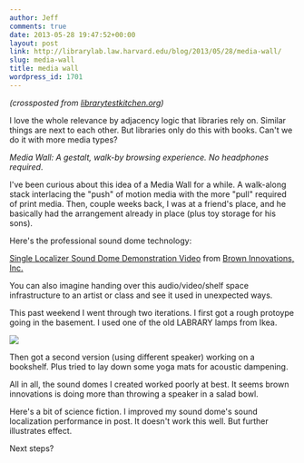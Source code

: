 ```yaml
---
author: Jeff
comments: true
date: 2013-05-28 19:47:52+00:00
layout: post
link: http://librarylab.law.harvard.edu/blog/2013/05/28/media-wall/
slug: media-wall
title: media wall
wordpress_id: 1701
---
```


_(crossposted from [librarytestkitchen.org](http://www.librarytestkitchen.org/))_



I love the whole relevance by adjacency logic that libraries rely on. Similar things are next to each other. But libraries only do this with books. Can't we do it with more media types?



_Media Wall: A gestalt, walk-by browsing experience. No headphones required_.

I've been curious about this idea of a Media Wall for a while. A walk-along stack interlacing the "push" of motion media with the more "pull" required of print media. Then, couple weeks back, I was at a friend's place, and he basically had the arrangement already in place (plus toy storage for his sons).



Here's the professional sound dome technology:



[Single Localizer Sound Dome Demonstration Video](http://vimeo.com/55813220) from [Brown Innovations, Inc.](http://vimeo.com/user4231831)



You can also imagine handing over this audio/video/shelf space infrastructure to an artist or class and see it used in unexpected ways.



This past weekend I went through two iterations. I first got a rough protoype going in the basement. I used one of the old LABRARY lamps from Ikea.


[![](http://www.librarytestkitchen.org/wp-content/uploads/2013/05/v1.jpg)](http://www.librarytestkitchen.org/wp-content/uploads/2013/05/v1.jpg)




Then got a second version (using different speaker) working on a bookshelf. Plus tried to lay down some yoga mats for acoustic dampening.




All in all, the sound domes I created worked poorly at best. It seems brown innovations is doing more than throwing a speaker in a salad bowl.




Here's a bit of science fiction. I improved my sound dome's sound localization performance in post. It doesn't work this well. But further illustrates effect.






Next steps?
